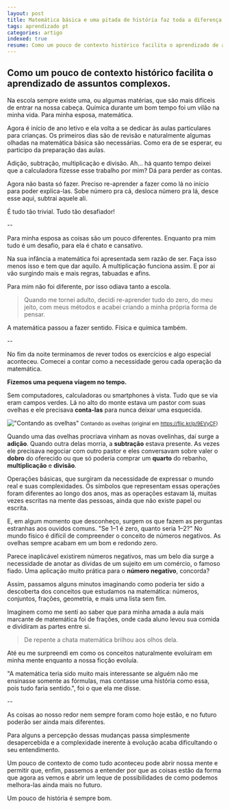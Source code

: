 ```yaml
---
layout: post
title: Matemática básica e uma pitada de história faz toda a diferença
tags: aprendizado pt
categories: artigo
indexed: true
resume: Como um pouco de contexto histórico facilita o aprendizado de assuntos complexos.
---
```


## Como um pouco de contexto histórico facilita o aprendizado de assuntos complexos.


Na escola sempre existe uma, ou algumas matérias, que são mais difíceis de entrar na nossa cabeça. Química durante um bom tempo foi um vilão na minha vida. Para minha esposa, matemática.

Agora é início de ano letivo e ela volta a se dedicar às aulas particulares para crianças. Os primeiros dias são de revisão e naturalmente algumas olhadas na matemática básica são necessárias. Como era de se esperar, eu participo da preparação das aulas.

Adição, subtração, multiplicação e divisão. Ah… há quanto tempo deixei que a calculadora fizesse esse trabalho por mim? Dá para perder as contas.

Agora não basta só fazer. Preciso re-aprender a fazer como lá no início para poder explica-las. Sobe número pra cá, desloca número pra lá, desce esse aqui, subtrai aquele ali.

É tudo tão trivial. Tudo tão desafiador!

--

Para minha esposa as coisas são um pouco diferentes. Enquanto pra mim tudo é um desafio, para ela é chato e cansativo.

Na sua infância a matemática foi apresentada sem razão de ser. Faça isso menos isso e tem que dar aquilo. A multiplicação funciona assim. E por ai vão surgindo mais e mais regras, tabuadas e afins.

Para mim não foi diferente, por isso odiava tanto a escola.

> Quando me tornei adulto, decidi re-aprender tudo do zero, do meu jeito, com meus métodos e acabei criando a minha própria forma de pensar.

A matemática passou a fazer sentido. Física e química também.

--

No fim da noite terminamos de rever todos os exercícios e algo especial aconteceu. Comecei a contar como a necessidade gerou cada operação da matemática.

**Fizemos uma pequena viagem no tempo.**

Sem computadores, calculadoras ou smartphones à vista. Tudo que se via eram campos verdes. Lá no alto do monte estava um pastor com suas ovelhas e ele precisava **conta-las** para nunca deixar uma esquecida.


!["Contando as ovelhas"
](/images/contando-ovelhas.jpg "Contando as ovelhas")
<small>Contando as ovelhas (original em https://flic.kr/p/9EVyCF)</small>

Quando uma das ovelhas procriava vinham as novas ovelinhas, daí surge a **adição**. Quando outra delas morria, a **subtração** estava presente. As vezes ele precisava negociar com outro pastor e eles conversavam sobre valer o **dobro** do oferecido ou que só poderia comprar um **quarto** do rebanho, **multiplicação** e **divisão**.

Operações básicas, que surgiram da necessidade de expressar o mundo real e suas complexidades. Os símbolos que representam essas operações foram diferentes ao longo dos anos, mas as operações estavam lá, muitas vezes escritas na mente das pessoas, ainda que não existe papel ou escrita.

E, em algum momento que desconheço, surgem os que fazem as perguntas estranhas aos ouvidos comuns. "Se 1–1 é zero, quanto seria 1–2?" No mundo físico é difícil de compreender o conceito de números negativos. As ovelhas sempre acabam em um bom e redondo zero.

Parece inaplicável existirem números negativos, mas um belo dia surge a necessidade de anotar as dívidas de um sujeito em um comércio, o famoso fiado. Uma aplicação muito prática para o **número negativo**, concorda?

Assim, passamos alguns minutos imaginando como poderia ter sido a descoberta dos conceitos que estudamos na matemática: números, conjuntos, frações, geometria, e mais uma lista sem fim.

Imaginem como me senti ao saber que para minha amada a aula mais marcante de matemática foi de frações, onde cada aluno levou sua comida e dividiram as partes entre si.

> De repente a chata matemática brilhou aos olhos dela.

Até eu me surpreendi em como os conceitos naturalmente evoluíram em minha mente enquanto a nossa ficção evoluía.

"A matemática teria sido muito mais interessante se alguém não me ensinasse somente as fórmulas, mas contasse uma história como essa, pois tudo faria sentido.", foi o que ela me disse.

--

As coisas ao nosso redor nem sempre foram como hoje estão, e no futuro poderão ser ainda mais diferentes.

Para alguns a percepção dessas mudanças passa simplesmente desapercebida e a complexidade inerente à evolução acaba dificultando o seu entendimento.

Um pouco de contexto de como tudo aconteceu pode abrir nossa mente e permitir que, enfim, passemos a entender por que as coisas estão da forma que agora as vemos e abrir um leque de possibilidades de como podemos melhora-las ainda mais no futuro.

Um pouco de história é sempre bom.
